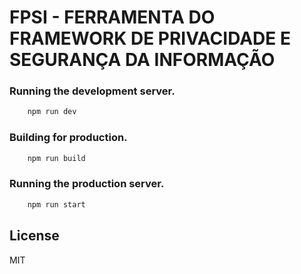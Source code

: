 # FPSI - FERRAMENTA DO FRAMEWORK DE PRIVACIDADE E SEGURANÇA DA INFORMAÇÃO

### Running the development server.

```bash
    npm run dev
```

### Building for production.

```bash
    npm run build
```

### Running the production server.

```bash
    npm run start
```

## License

MIT
